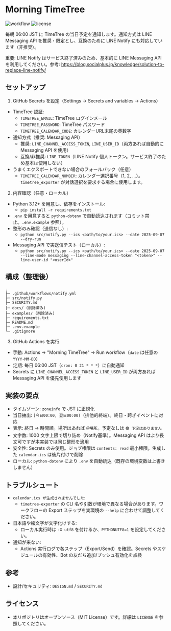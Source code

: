 # Morning TimeTree

![workflow](https://github.com/euro0707/Morning-TimeTree/actions/workflows/notify.yml/badge.svg?branch=main)
![license](https://img.shields.io/badge/license-MIT-green)

毎朝 06:00 JST に TimeTree の当日予定を通知します。通知方式は LINE Messaging API を推奨・既定とし、互換のために LINE Notify にも対応しています（非推奨）。

重要: LINE Notify はサービス終了済みのため、基本的に LINE Messaging API を利用してください。参考: https://blog.socialplus.jp/knowledge/solution-to-replace-line-notify/

## セットアップ

1) GitHub Secrets を設定（Settings → Secrets and variables → Actions）
- TimeTree 認証:
  - `TIMETREE_EMAIL`: TimeTree ログインメール
  - `TIMETREE_PASSWORD`: TimeTree パスワード
  - `TIMETREE_CALENDAR_CODE`: カレンダーURL末尾の英数字
- 通知方式（推奨: Messaging API）
  - 推奨: `LINE_CHANNEL_ACCESS_TOKEN`, `LINE_USER_ID`（両方あれば自動的に Messaging API を使用）
  - 互換/非推奨: `LINE_TOKEN`（LINE Notify 個人トークン。サービス終了のため基本は使用しない）
 - うまくエクスポートできない場合のフォールバック（任意）
   - `TIMETREE_CALENDAR_NUMBER`: カレンダー選択番号（1, 2, ...）。`timetree_exporter` が対話選択を要求する場合に使用します。

2) 内容確認（任意・ローカル）
- Python 3.12+ を用意し、依存をインストール:
  - `pip install -r requirements.txt`
- `.env` を用意すると `python-dotenv` で自動読込されます（コミット禁止。`.env.example` 参照）。
- 整形のみ確認（送信なし）:
  - `python src/notify.py --ics <path/to/your.ics> --date 2025-09-07 --dry-run`
- Messaging API で実送信テスト（ローカル）:
  - `python src/notify.py --ics <path/to/your.ics> --date 2025-09-07 --line-mode messaging --line-channel-access-token "<token>" --line-user-id "<userId>"`

## 構成（整理後）
```
.
├─ .github/workflows/notify.yml
├─ src/notify.py
├─ SECURITY.md
├─ docs/ (削除済み)
├─ examples/ (削除済み)
├─ requirements.txt
├─ README.md
├─ .env.example
└─ .gitignore
```

3) GitHub Actions を実行
- 手動: Actions → "Morning TimeTree" → Run workflow（`date` は任意の `YYYY-MM-DD`）
- 定期: 毎日 06:00 JST（`cron: 0 21 * * *`）に自動通知
- Secrets に `LINE_CHANNEL_ACCESS_TOKEN` と `LINE_USER_ID` が両方あれば Messaging API を優先使用します

## 実装の要点
- タイムゾーン: `zoneinfo` で JST に正規化
- 当日抽出: `[今日00:00, 翌日00:00)`（排他的終端）。終日・跨ぎイベントに対応
- 表示: 終日 → 時間順。場所はあれば `＠場所`。予定なしは `🟢 予定はありません`
- 文字数: 1000 文字上限で切り詰め（Notify基準）。Messaging API はより長文可ですが本実装では同じ整形を適用
- 安全性: Secrets のみ使用。ジョブ権限は `contents: read` 最小権限。生成した `calendar.ics` は後片付けで削除
- ローカル: `python-dotenv` により `.env` を自動読込（既存の環境変数は上書きしません）

## トラブルシュート
- `calendar.ics が生成されませんでした`:
  - `timetree-exporter` の CLI 名や引数が環境で異なる場合があります。ワークフローの Export ステップを実環境の `--help` に合わせて調整してください。
- 日本語や絵文字が文字化けする:
  - ローカル実行時は `-X utf8` を付けるか、`PYTHONUTF8=1` を設定してください。
- 通知が来ない:
  - Actions 実行ログで各ステップ（Export/Send）を確認。Secrets やスケジュールの有効性、Bot の友だち追加/プッシュ有効化を点検

## 参考
- 設計/セキュリティ: `DESIGN.md` / `SECURITY.md`

## ライセンス
- 本リポジトリはオープンソース（MIT License）です。詳細は `LICENSE` を参照してください。
